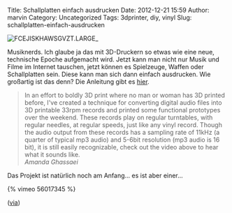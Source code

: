 Title: Schallplatten einfach ausdrucken
Date: 2012-12-21 15:59
Author: marvin
Category: Uncategorized
Tags: 3dprinter, diy, vinyl
Slug: schallplatten-einfach-ausdrucken

![FCEJISKHAWSGVZT.LARGE_]({static}/images/FCEJISKHAWSGVZT.LARGE_.jpg)

Musiknerds. Ich glaube ja das mit 3D-Druckern so etwas wie eine neue,
technische Epoche aufgemacht wird. Jetzt kann man nicht nur Musik und
Filme im Internet tauschen, jetzt können es Spielzeuge, Waffen oder
Schallplatten sein. Diese kann man sich dann einfach ausdrucken. Wie
großartig ist das denn? Die Anleitung gibt es
[hier](http://www.instructables.com/id/3D-Printed-Record/).

> In an effort to boldly 3D print where no man or woman has 3D printed
> before, I've created a technique for converting digital audio files
> into 3D printable 33rpm records and printed some functional prototypes
> over the weekend. These records play on regular turntables, with
> regular needles, at regular speeds, just like any vinyl record. Though
> the audio output from these records has a sampling rate of 11kHz (a
> quarter of typical mp3 audio) and 5-6bit resolution (mp3 audio is 16
> bit), it is still easily recognizable, check out the video above to
> hear what it sounds like.  
>  <cite>Amanda Ghassaei</cite>

Das Projekt ist natürlich noch am Anfang... es ist aber einer...

{% vimeo 56017345 %}

([via](http://www.kraftfuttermischwerk.de/blogg/?p=46746))

